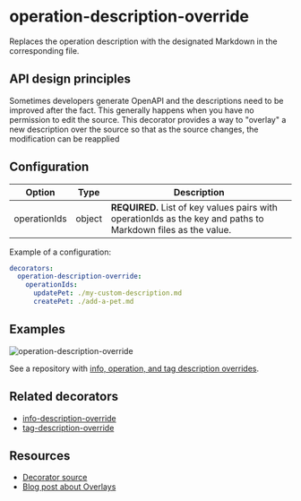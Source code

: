 # operation-description-override

Replaces the operation description with the designated Markdown in the corresponding file.

## API design principles

Sometimes developers generate OpenAPI and the descriptions need to be improved after the fact.
This generally happens when you have no permission to edit the source.
This decorator provides a way to "overlay" a new description over the source so that as the source changes, the modification can be reapplied

## Configuration

| Option       | Type   | Description                                                                                                   |
| ------------ | ------ | ------------------------------------------------------------------------------------------------------------- |
| operationIds | object | **REQUIRED.** List of key values pairs with operationIds as the key and paths to Markdown files as the value. |

Example of a configuration:

```yaml
decorators:
  operation-description-override:
    operationIds:
      updatePet: ./my-custom-description.md
      createPet: ./add-a-pet.md
```

## Examples

![operation-description-override](https://user-images.githubusercontent.com/1161871/140233186-50d4cf13-46bc-4414-8231-35f87179825e.png)

See a repository with [info, operation, and tag description overrides](https://github.com/redocly-demo/decorators-demo).

## Related decorators

- [info-description-override](./info-description-override.md)
- [tag-description-override](./tag-description-override.md)

## Resources

- [Decorator source](https://github.com/Redocly/redocly-cli/blob/main/packages/core/src/decorators/common/operation-description-override.ts)
- [Blog post about Overlays](../../../blog/openapi-overlays.md)
